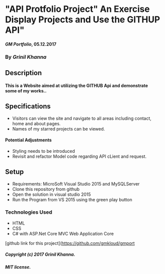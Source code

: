 ﻿# "API Protfolio Project" An Exercise Display Projects and Use the GITHUP API"

#### _GM Portfolio_, 05.12.2017

### By _Grinil Khanna_

## Description

#### This is a Website aimed at utilizing the GITHUB Api and demonstrate some of my works..

## Specifications

* Visitors can view the site and navigate to all areas including contact, home and about pages. 
* Names of my starred projects can be viewed.

#### Potential Adjustments

* Styling needs to be introduced
* Revisit and refactor Model code regarding API cLient and request.

## Setup
* Requirements: MicroSoft Visual Studio 2015 and MySQLServer
* Clone this repository from github
* Open the solution in visual studio 2015
* Run the Program from VS 2015 using the green play button

### Technologies Used

* HTML
* CSS
* C# with ASP.Net Core MVC Web Application Core

[github link for this project](https://github.com/gmkloud/gmport

##### Copyright (c) 2017 Grinil Khanna.

##### MIT license.
